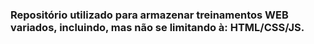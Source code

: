 ### Repositório utilizado para armazenar treinamentos WEB variados, incluindo, mas não se limitando à: HTML/CSS/JS. 